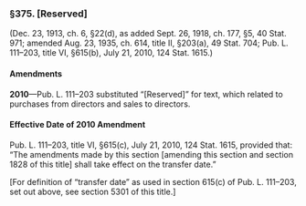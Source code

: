 ### §375. [Reserved] ###

(Dec. 23, 1913, ch. 6, §22(d), as added Sept. 26, 1918, ch. 177, §5, 40 Stat. 971; amended Aug. 23, 1935, ch. 614, title II, §203(a), 49 Stat. 704; Pub. L. 111–203, title VI, §615(b), July 21, 2010, 124 Stat. 1615.)

#### Amendments ####

**2010**—Pub. L. 111–203 substituted “[Reserved]” for text, which related to purchases from directors and sales to directors.

#### Effective Date of 2010 Amendment ####

Pub. L. 111–203, title VI, §615(c), July 21, 2010, 124 Stat. 1615, provided that: “The amendments made by this section [amending this section and section 1828 of this title] shall take effect on the transfer date.”

[For definition of “transfer date” as used in section 615(c) of Pub. L. 111–203, set out above, see section 5301 of this title.]